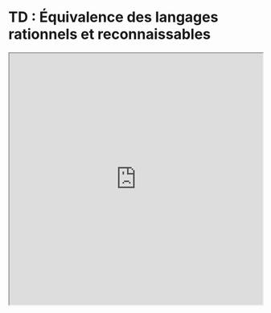 # TD : Équivalence des langages rationnels et reconnaissables
<iframe src=https://mozilla.github.io/pdf.js/web/viewer.html?file=https://raw.githubusercontent.com/fortierq/cours/main/langage/kleene/td/td_kleene.pdf#zoom=page-fit&pagemode=none height=500 width=100% allowfullscreen></iframe>
